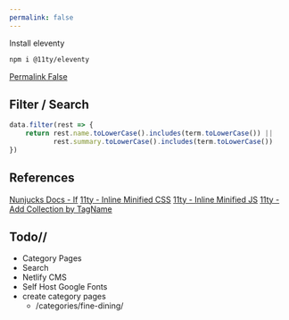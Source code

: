 ```yaml
---
permalink: false
---
```


Install eleventy

```bash
npm i @11ty/eleventy
```

[Permalink False](https://www.11ty.dev/docs/permalinks/#permalink-false)


## Filter / Search

```js
data.filter(rest => {
    return rest.name.toLowerCase().includes(term.toLowerCase()) || 
           rest.summary.toLowerCase().includes(term.toLowerCase())
})
```

## References

[Nunjucks Docs - If](https://mozilla.github.io/nunjucks/templating.html#if)
[11ty - Inline Minified CSS](https://www.11ty.dev/docs/quicktips/inline-css/)
[11ty - Inline Minified JS](https://www.11ty.dev/docs/quicktips/inline-js/)
[11ty - Add Collection by TagName](https://www.11ty.dev/docs/collections/#getfilteredbytag(-tagname-))

## Todo//

* Category Pages
* Search
* Netlify CMS
* Self Host Google Fonts
* create category pages
  * /categories/fine-dining/
